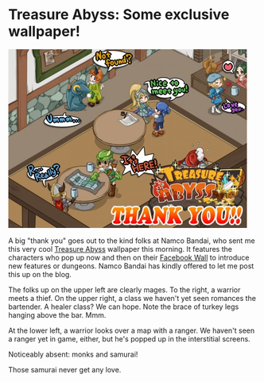 # Treasure Abyss: Some exclusive wallpaper!

[![](../uploads/2010/10/TAWallpaper-480x360.jpg "Treasure Abyss wallpaper")](../uploads/2010/10/TAWallpaper.jpg)

A big "thank you" goes out to the kind folks at Namco Bandai, who sent me this very cool [Treasure Abyss](http://apps.facebook.com/treasureabyss/) wallpaper this morning. It features the characters who pop up now and then on their [Facebook Wall](http://www.facebook.com/apps/application.php?id=110417579004579) to introduce new features or dungeons. Namco Bandai has kindly offered to let me post this up on the blog.

The folks up on the upper left are clearly mages. To the right, a warrior meets a thief. On the upper right, a class we haven't yet seen romances the bartender. A healer class? We can hope. Note the brace of turkey legs hanging above the bar. Mmm.

At the lower left, a warrior looks over a map with a ranger. We haven't seen a ranger yet in game, either, but he's popped up in the interstitial screens.

Noticeably absent: monks and samurai!

Those samurai never get any love.

